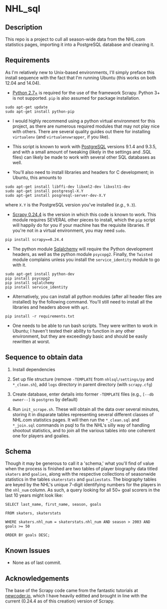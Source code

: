 NHL_sql
=======

Description
-----------

This repo is a project to cull all season-wide data from the NHL.com statistics pages, importing it into a PostgreSQL database and cleaning it.

Requirements
------------

As I'm relatively new to Unix-based environments, I'll simply preface this install sequence with the fact that I'm running Ubuntu (this works on both 12.04 and 14.04).

* [Python 2.7+][1] is required for the use of the framework Scrapy. Python 3+ is not supported.  `pip` is also assumed for package installation.

```
sudo apt-get update
sudo apt-get install python-pip
```

* I would highly recommend using a python virtual environment for this project, as there are numerous required modules that may not play nice with others.  There are several quality guides out there for installing `virtualenv` (and `virtualenvwrapper`, if you like).

* This script is known to work with [PostgreSQL][4] versions 9.1.4 and 9.3.5, and with a small amount of tweaking (likely in the settings and .SQL files) can likely be made to work with several other SQL databases as well.

* You'll also need to install libraries and headers for C development; in Ubuntu, this amounts to

```
sudo apt-get install libffi-dev libxml2-dev libxslt1-dev
sudo apt-get install postgresql-X.Y
sudo apt-get install posgresql-server-dev-X.Y
```

where `X.Y` is the PostgreSQL version you've installed (*e.g.*, `9.3`).

* [Scrapy 0.24.4][2] is the version in which this code is known to work.  This module requires SEVERAL other pieces to install, which the `pip` script will happily do for you if your machine has the requisite libraries. If you're not in a virtual environment, you may need `sudo`.

```
pip install scrapy==0.24.4
```

* The python module [Sqlalchemy][3] will require the Python development headers, as well as the python module `psycopg2`.  Finally, the `Twisted` module complains unless you install the `service_identity` module to go with it.

```
sudo apt-get install python-dev
pip install psycopg2
pip install sqlalchemy
pip install service_identity
```

* Alternatively, you can install all python modules (after all header files are installed) by the following command.  You'll still need to install all the libraries and headers above with `apt`.

```
pip install -r requirements.txt
```

* One needs to be able to run bash scripts.  They were written to work in Ubuntu; I haven't tested their ability to function in any other environment, but they are exceedingly basic and should be easily rewritten at worst.

Sequence to obtain data
-----------------------

1. Install dependencies

2. Set up file structure (remove `-TEMPLATE` from `nhlsql/settings/py` and `*_clean.sh`), add `logs` directory in parent directory (with `scrapy.cfg`)

3. Create database, enter details into former `-TEMPLATE` files (e.g., `[--db owner--]` is `postgres` by default)

4. Run `init_scrape.sh`.  These will obtain all the data over several minutes, storing it in disparate tables representing several different classes of NHL.com statistics pages.  It will then run the `*_clean.sql` and `*_join.sql` commands in psql to fix the NHL's silly way of handling shootout statistics, and to join all the various tables into one coherent one for players and goalies.

Schema
------

Though it may be generous to call it a 'schema,' what you'll find of value when the process is finished are two tables of player biography data titled `skaters` and `goalies`, along with the respective collections of seasonwide statistics in the tables `skaterstats` and `goaliestats`.  The biography tables are keyed by the NHL's unique 7-digit identifying numbers for the players in the `nhl_num` column.  As such, a query looking for all 50+ goal scorers in the last 10 years might look like:

`SELECT last_name, first_name, season, goals`

`FROM skaters, skaterstats`

`WHERE skaters.nhl_num = skaterstats.nhl_num AND season > 2003 AND goals >= 50`

`ORDER BY goals DESC;`

Known Issues
------------

* None as of last commit.

Acknowledgements
----------------

The base of the Scrapy code came from the fantastic tutorials at [newcoder.io][5], which I have heavily editted and brought in line with the current (0.24.4 as of this creation) version of Scrapy.

[1]: https://www.python.org/download/   "Download Python"
[2]: http://doc.scrapy.org/en/latest/intro/install.html "Scrapy Installation Guide"
[3]: http://www.sqlalchemy.org/download.html "Download - SQLAlchemy"
[4]: http://www.postgresql.org/download/ "PostgreSQL: Downloads"
[5]: http://newcoder.io/scrape/ "New Coder - Web Scraper"
